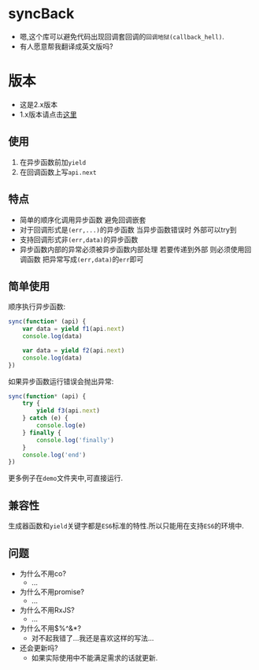# syncBack
* 嗯,这个库可以避免代码出现回调套回调的`回调地狱(callback_hell)`.
* 有人愿意帮我翻译成英文版吗?

# 版本
* 这是2.x版本
* 1.x版本请点击[这里](https://github.com/lsby/syncBack/tree/cbfdf1d77efd921de681a9abe46670aa26f9eabf)

## 使用
1. 在异步函数前加`yield`
2. 在回调函数上写`api.next`

## 特点
* 简单的顺序化调用异步函数 避免回调嵌套
* 对于回调形式是`(err,...)`的异步函数 当异步函数错误时 外部可以try到
* 支持回调形式非`(err,data)`的异步函数
* 异步函数内部的异常必须被异步函数内部处理 若要传递到外部 则必须使用回调函数 把异常写成`(err,data)`的`err`即可

## 简单使用
顺序执行异步函数:
```JavaScript
sync(function* (api) {
    var data = yield f1(api.next)
    console.log(data)

    var data = yield f2(api.next)
    console.log(data)
})
```
如果异步函数运行错误会抛出异常:
```JavaScript
sync(function* (api) {
    try {
        yield f3(api.next)
    } catch (e) {
        console.log(e)
    } finally {
        console.log('finally')
    }
    console.log('end')
})
```
更多例子在`demo`文件夹中,可直接运行.

## 兼容性
生成器函数和`yield`关键字都是`ES6`标准的特性.所以只能用在支持`ES6`的环境中.

## 问题
* 为什么不用co?
    * ...
* 为什么不用promise?
    * ...
* 为什么不用RxJS?
    * ...
* 为什么不用$%^&*?
    * 对不起我错了...我还是喜欢这样的写法...
* 还会更新吗?
    * 如果实际使用中不能满足需求的话就更新.
